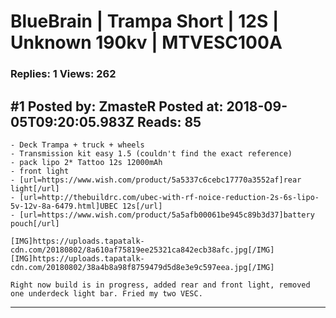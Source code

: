 # BlueBrain &#124; Trampa Short &#124; 12S &#124; Unknown 190kv &#124; MTVESC100A

### Replies: 1 Views: 262

## \#1 Posted by: ZmasteR Posted at: 2018-09-05T09:20:05.983Z Reads: 85

```
- Deck Trampa + truck + wheels
- Transmission kit easy 1.5 (couldn't find the exact reference)
- pack lipo 2* Tattoo 12s 12000mAh
- front light
- [url=https://www.wish.com/product/5a5337c6cebc17770a3552af]rear light[/url]
- [url=http://thebuildrc.com/ubec-with-rf-noice-reduction-2s-6s-lipo-5v-12v-8a-6479.html]UBEC 12s[/url]
- [url=https://www.wish.com/product/5a5afb00061be945c89b3d37]battery pouch[/url]

[IMG]https://uploads.tapatalk-cdn.com/20180802/8a610af75819ee25321ca842ecb38afc.jpg[/IMG][IMG]https://uploads.tapatalk-cdn.com/20180802/38a4b8a98f8759479d5d8e3e9c597eea.jpg[/IMG]

Right now build is in progress, added rear and front light, removed one underdeck light bar. Fried my two VESC.
```

---
